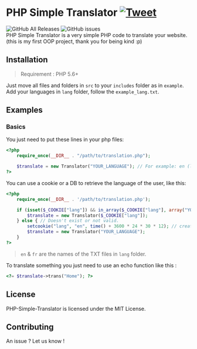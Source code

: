 # PHP Simple Translator [![Tweet](https://img.shields.io/twitter/url/http/shields.io.svg?style=social)](https://twitter.com/intent/tweet?text=Free%20simple%20website%20translator%20on%20GitHub%20(PHP)!%20&url=https://github.com/KalinkaGit/PHP-Simple-Translator&via=github&hashtags=GitHub,developers,PHP)
![GitHub All Releases](https://img.shields.io/github/downloads/Kalinkagit/PHP-Simple-Translator/total) ![GitHub issues](https://img.shields.io/github/issues/Kalinkagit/PHP-Simple-Translator)
<br/>PHP Simple Translator is a very simple PHP code to translate your website. (this is my first OOP project, thank you for being kind :p)

## Installation

> Requirement : PHP 5.6+

Just move all files and folders in `src` to your `includes` folder as in `example`.<br/>
Add your languages in `lang` folder, follow the `example_lang.txt`.

## Examples
### Basics
You just need to put these lines in your php files:
```php
<?php
    require_once(__DIR__ . "/path/to/translation.php");

    $translate = new Translator("YOUR_LANGUAGE"); // For example: en (like en.txt).
?>
```
You can use a cookie or a DB to retrieve the language of the user, like this:

```php
<?php 
    require_once(__DIR__ . '/path/to/translation.php');

    if (isset($_COOKIE["lang"]) && in_array($_COOKIE["lang"], array("YOUR_LANGUAGE1", "YOUR_LANGUAGE2"))) { // Check if the cookie exist and if the lang of the cookie exist too.
        $translate = new Translator($_COOKIE["lang"]);
    } else { // Doesn't exist or not valid.
        setcookie("lang", "en", time() + 3600 * 24 * 30 * 12); // create the cookie.
        $translate = new Translator("YOUR_LANGUAGE");
    }
?>
```
> `en` & `fr` are the names of the TXT files in `lang` folder.

To translate something you just need to use an echo function like this :
```php
<?= $translate->trans("Home"); ?>
```
## License
PHP-Simple-Translator is licensed under the MIT License.

## Contributing
An issue ? Let us know !
